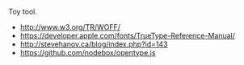 Toy tool.

- http://www.w3.org/TR/WOFF/
- https://developer.apple.com/fonts/TrueType-Reference-Manual/
- http://stevehanov.ca/blog/index.php?id=143
- https://github.com/nodebox/opentype.js

